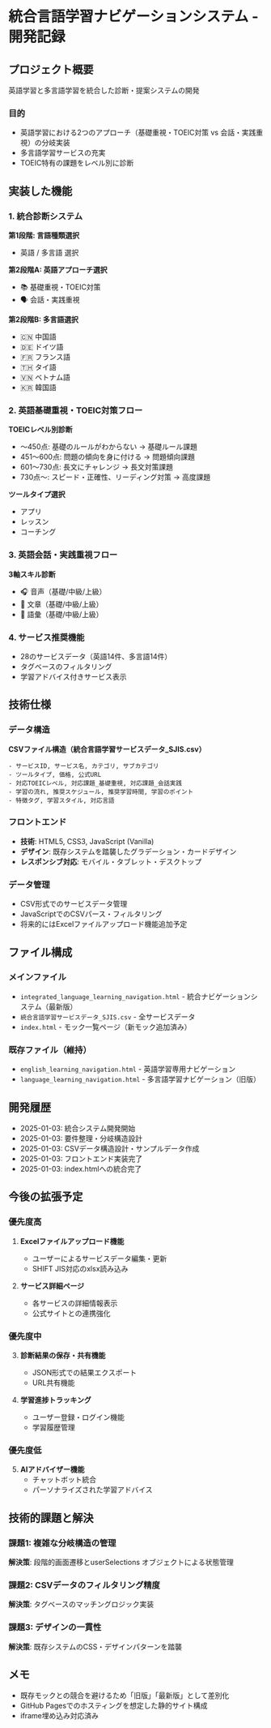 # 統合言語学習ナビゲーションシステム - 開発記録

## プロジェクト概要
英語学習と多言語学習を統合した診断・提案システムの開発

### 目的
- 英語学習における2つのアプローチ（基礎重視・TOEIC対策 vs 会話・実践重視）の分岐実装
- 多言語学習サービスの充実
- TOEIC特有の課題をレベル別に診断

## 実装した機能

### 1. 統合診断システム
**第1段階: 言語種類選択**
- 英語 / 多言語 選択

**第2段階A: 英語アプローチ選択**
- 📚 基礎重視・TOEIC対策
- 🗣️ 会話・実践重視

**第2段階B: 多言語選択**
- 🇨🇳 中国語
- 🇩🇪 ドイツ語
- 🇫🇷 フランス語
- 🇹🇭 タイ語
- 🇻🇳 ベトナム語
- 🇰🇷 韓国語

### 2. 英語基礎重視・TOEIC対策フロー
**TOEICレベル別診断**
- 〜450点: 基礎のルールがわからない → 基礎ルール課題
- 451〜600点: 問題の傾向を身に付ける → 問題傾向課題
- 601〜730点: 長文にチャレンジ → 長文対策課題
- 730点〜: スピード・正確性、リーディング対策 → 高度課題

**ツールタイプ選択**
- アプリ
- レッスン
- コーチング

### 3. 英語会話・実践重視フロー
**3軸スキル診断**
- 🎧 音声（基礎/中級/上級）
- 📝 文章（基礎/中級/上級）
- 📖 語彙（基礎/中級/上級）

### 4. サービス推奨機能
- 28のサービスデータ（英語14件、多言語14件）
- タグベースのフィルタリング
- 学習アドバイス付きサービス表示

## 技術仕様

### データ構造
**CSVファイル構造（統合言語学習サービスデータ_SJIS.csv）**
```
- サービスID, サービス名, カテゴリ, サブカテゴリ
- ツールタイプ, 価格, 公式URL
- 対応TOEICレベル, 対応課題_基礎重視, 対応課題_会話実践
- 学習の流れ, 推奨スケジュール, 推奨学習時間, 学習のポイント
- 特徴タグ, 学習スタイル, 対応言語
```

### フロントエンド
- **技術**: HTML5, CSS3, JavaScript (Vanilla)
- **デザイン**: 既存システムを踏襲したグラデーション・カードデザイン
- **レスポンシブ対応**: モバイル・タブレット・デスクトップ

### データ管理
- CSV形式でのサービスデータ管理
- JavaScriptでのCSVパース・フィルタリング
- 将来的にはExcelファイルアップロード機能追加予定

## ファイル構成

### メインファイル
- `integrated_language_learning_navigation.html` - 統合ナビゲーションシステム（最新版）
- `統合言語学習サービスデータ_SJIS.csv` - 全サービスデータ
- `index.html` - モック一覧ページ（新モック追加済み）

### 既存ファイル（維持）
- `english_learning_navigation.html` - 英語学習専用ナビゲーション
- `language_learning_navigation.html` - 多言語学習ナビゲーション（旧版）

## 開発履歴
- 2025-01-03: 統合システム開発開始
- 2025-01-03: 要件整理・分岐構造設計
- 2025-01-03: CSVデータ構造設計・サンプルデータ作成
- 2025-01-03: フロントエンド実装完了
- 2025-01-03: index.htmlへの統合完了

## 今後の拡張予定

### 優先度高
1. **Excelファイルアップロード機能**
   - ユーザーによるサービスデータ編集・更新
   - SHIFT JIS対応のxlsx読み込み

2. **サービス詳細ページ**
   - 各サービスの詳細情報表示
   - 公式サイトとの連携強化

### 優先度中
3. **診断結果の保存・共有機能**
   - JSON形式での結果エクスポート
   - URL共有機能

4. **学習進捗トラッキング**
   - ユーザー登録・ログイン機能
   - 学習履歴管理

### 優先度低
5. **AIアドバイザー機能**
   - チャットボット統合
   - パーソナライズされた学習アドバイス

## 技術的課題と解決

### 課題1: 複雑な分岐構造の管理
**解決策**: 段階的画面遷移とuserSelections オブジェクトによる状態管理

### 課題2: CSVデータのフィルタリング精度
**解決策**: タグベースのマッチングロジック実装

### 課題3: デザインの一貫性
**解決策**: 既存システムのCSS・デザインパターンを踏襲

## メモ
- 既存モックとの競合を避けるため「旧版」「最新版」として差別化
- GitHub Pagesでのホスティングを想定した静的サイト構成
- iframe埋め込み対応済み